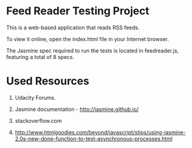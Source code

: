 # Feed Reader Testing Project

This is a web-based application that reads RSS feeds.

To view it online, open the index.html file in your Internet browser.

The Jasmine spec required to run the tests is located in feedreader.js, featuring a total of 8 specs.

# Used Resources

1. Udacity Forums.

2. Jasmine documentation - http://jasmine.github.io/

3. stackoverflow.com

4. http://www.htmlgoodies.com/beyond/javascript/stips/using-jasmine-2.0s-new-done-function-to-test-asynchronous-processes.html
